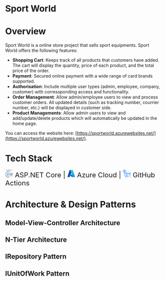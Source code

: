 # Sport World

# Overview

Sport World is a online store project that sells sport equipments. Sport World offers the following features:

- **Shopping Cart**: Keeps track of all products that customers have added. The cart will display the quantity, price of each product, and the total price of the order.
- **Payment**: Secured online payment with a wide range of card brands supported.
- **Authorisation**: Include multiple user types (admin, employee, company, customer) with corressponding access and functionality.
- **Order Management**: Allow admin/employee users to view and process customer orders. All updated details (such as tracking number, courrier number, etc.) will be displayed in customer side.
- **Product Managements**: Allow admin users to view and add/update/delete products which will automatically be updated in the home page.

You can access the website here: [https://sportworld.azurewebsites.net/](https://sportworld.azurewebsites.net/).

# Tech Stack 

<div style="display: inline-block; font-size: 22px;">
    <img src="documents/aspdotnetcore.webp" alt="asp.net core" width="25" height="25"> ASP.NET Core |
    <img src="https://github.com/devicons/devicon/blob/master/icons/azure/azure-original.svg" alt="azure" width="25" height="25"> Azure Cloud |
    <img src="https://github.com/devicons/devicon/blob/master/icons/githubactions/githubactions-original.svg" alt="github actions" width="25" height="25"> GitHub Actions
</div>

# Architecture & Design Patterns

## Model-View-Controller Architecture

## N-Tier Architecture

## IRepository Pattern

## IUnitOfWork Pattern